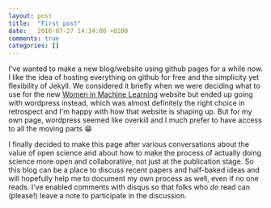 ```yaml
---
layout: post
title:  "First post"
date:   2016-07-27 14:34:00 +0200
comments: true
categories: []
---
```

I've wanted to make a new blog/website using github pages for a while now. I like the idea of hosting everything on github for free and the simplicity yet flexibility of Jekyll. We considered it briefly when we were deciding what to use for the new [Women in Machine Learning](wimlworkshop.org) website but ended up going with wordpress instead, which was almost definitely the right choice in retrospect and I'm happy with how that website is shaping up. But for my own page, wordpress seemed like overkill and I much prefer to have access to all the moving parts :grin:

I finally decided to make this page after various conversations about the value of open science and about how to make the process of actually doing science more open and collaborative, not just at the publication stage. So this blog can be a place to discuss recent papers and half-baked ideas and will hopefully help me to document my own process as well, even if no one reads. I've enabled comments with disqus so that folks who *do* read can (please!) leave a note to participate in the discussion. 